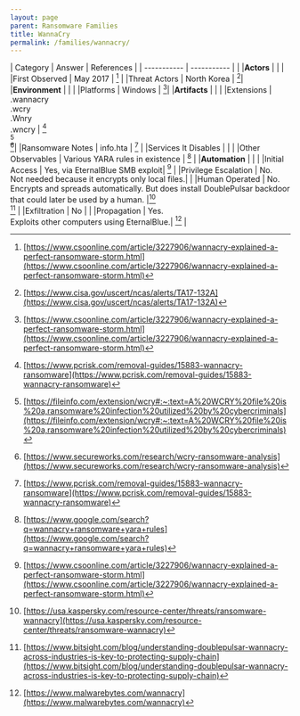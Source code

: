 ```yaml
---
layout: page
parent: Ransomware Families
title: WannaCry
permalink: /families/wannacry/
---
```


| Category | Answer | References | 
| ----------- | ----------- | | 
|**Actors** | | |
|First Observed | May 2017 | [^1] |
|Threat Actors | North Korea | [^2]|
|**Environment** | | |
|Platforms | Windows | [^1]|
|**Artifacts** | | |
|Extensions | .wannacry<br>.wcry<br>.Wnry<br>.wncry | [^3]<br>[^4]<br>[^5]|
|Ransomware Notes | info.hta | [^6] |
|Services It Disables | | |
|Other Observables | Various YARA rules in existence | [^7] |
|**Automation** | | |
|Initial Access | Yes, via EternalBlue SMB exploit| [^8] |
|Privilege Escalation | No.<br>Not needed because it encrypts only local files.| |
|Human Operated | No.<br>Encrypts and spreads automatically. But does install DoublePulsar backdoor that could later be used by a human. |[^9]<br>[^10] |
|Exfiltration | No | |
|Propagation | Yes.<br>Exploits other computers using EternalBlue.| [^11] |


[^1]: [https://www.csoonline.com/article/3227906/wannacry-explained-a-perfect-ransomware-storm.html](https://www.csoonline.com/article/3227906/wannacry-explained-a-perfect-ransomware-storm.html)
[^2]: [https://www.cisa.gov/uscert/ncas/alerts/TA17-132A](https://www.cisa.gov/uscert/ncas/alerts/TA17-132A)
[^3]: [https://www.pcrisk.com/removal-guides/15883-wannacry-ransomware](https://www.pcrisk.com/removal-guides/15883-wannacry-ransomware)
[^4]: [https://fileinfo.com/extension/wcry#:~:text=A%20WCRY%20file%20is%20a,ransomware%20infection%20utilized%20by%20cybercriminals](https://fileinfo.com/extension/wcry#:~:text=A%20WCRY%20file%20is%20a,ransomware%20infection%20utilized%20by%20cybercriminals)
[^5]: [https://www.secureworks.com/research/wcry-ransomware-analysis](https://www.secureworks.com/research/wcry-ransomware-analysis)
[^6]: [https://www.pcrisk.com/removal-guides/15883-wannacry-ransomware](https://www.pcrisk.com/removal-guides/15883-wannacry-ransomware)
[^7]: [https://www.google.com/search?q=wannacry+ransomware+yara+rules](https://www.google.com/search?q=wannacry+ransomware+yara+rules)
[^8]: [https://www.csoonline.com/article/3227906/wannacry-explained-a-perfect-ransomware-storm.html](https://www.csoonline.com/article/3227906/wannacry-explained-a-perfect-ransomware-storm.html)
[^9]: [https://usa.kaspersky.com/resource-center/threats/ransomware-wannacry](https://usa.kaspersky.com/resource-center/threats/ransomware-wannacry)
[^10]: [https://www.bitsight.com/blog/understanding-doublepulsar-wannacry-across-industries-is-key-to-protecting-supply-chain](https://www.bitsight.com/blog/understanding-doublepulsar-wannacry-across-industries-is-key-to-protecting-supply-chain)
[^11]: [https://www.malwarebytes.com/wannacry](https://www.malwarebytes.com/wannacry)

